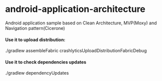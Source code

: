 # android-application-architecture
Android application sample based on Clean Architecture, MVP(Moxy) and Navigation pattern(Cicerone) 
#### Use it to upload distribution:
./gradlew assembleFabric crashlyticsUploadDistributionFabricDebug
#### Use it to check dependencies updates
./gradlew dependencyUpdates